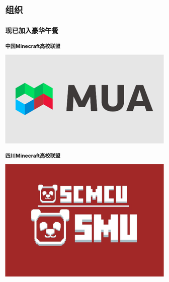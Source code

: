 # 组织

## 现已加入豪华午餐

### 中国Minecraft高校联盟

[![MUA](/img/mua.png)](https://www.mualliance.cn)

### 四川Minecraft高校联盟

[![SCMCU](/img/scmcu.jpg)](https://www.scmcu.cn)
